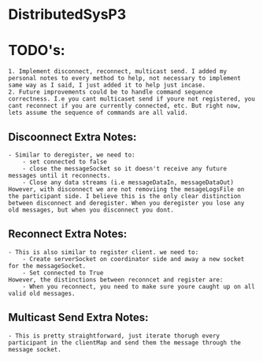 # DistributedSysP3

# TODO's:
    1. Implement disconnect, reconnect, multicast send. I added my personal notes to every method to help, not necessary to implement same way as I said, I just added it to help just incase.
    2. Future improvements could be to handle command sequence correctness. I.e you cant multicaset send if youre not registered, you cant reconnect if you are currently connected, etc. But right now, lets assume the sequence of commands are all valid.


## Discoonnect Extra Notes:
    - Similar to deregister, we need to:
        - set connected to false
        - close the messageSocket so it doesn't receive any future messages until it reconnects.
        - Close any data streams (i.e messageDataIn, messageDataOut)
    However, with disconnect we are not removiing the mesageLogsFile on the participant side. I believe this is the only clear distinction between disconnect and deregister. When you deregister you lose any old messages, but when you disconnect you dont.


## Reconnect Extra Notes:
    - This is also similar to register client. we need to:
        - Create serverSocket on coordinator side and away a new socket for the messageSocket.
        - Set connected to True
    However, the distinctions between reconncet and register are:
        - When you reconnect, you need to make sure youre caught up on all valid old messages.

## Multicast Send Extra Notes:
    - This is pretty straightforward, just iterate thorugh every participant in the clientMap and send them the message through the message socket.